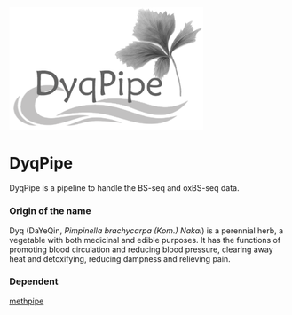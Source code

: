 <img src="https://github.com/hcyvan/DyqPipe/raw/main/res/logo.png" alt="drawing" width="350"/>

# DyqPipe
DyqPipe is a pipeline to handle the BS-seq and oxBS-seq data.

### Origin of the name
Dyq (DaYeQin, _Pimpinella brachycarpa (Kom.) Nakai_) is a perennial herb,
a vegetable with both medicinal and edible purposes. It has the functions of promoting blood circulation
and reducing blood pressure, clearing away heat and detoxifying, reducing dampness and relieving pain.

### Dependent



[methpipe](https://github.com/smithlabcode/methpipe)